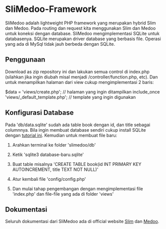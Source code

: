 # SliMedoo-Framework

SliMedoo adalah lightweight PHP framework yang merupakan hybrid Slim dan Medoo. Pada routing dan request kita menggunakan Slim dan Medoo untuk koneksi dengan database. SliMedoo mengimplementasi SQLite untuk databasenya. SQLite merupakan driver database yang berbasis file. Operasi yang ada di MySql tidak jauh berbeda dengan SQLite.


## Penggunaan
Download as zip repository ini dan lakukan semua control di index.php (silahkan jika ingin diubah misal menjadi /controller/function.php, etc). Dan untuk menampilkan halaman dari view cukup mengimplementasi 2 baris:

$data = 'views/create.php';                   // halaman yang ingin ditampilkan
include_once 'views/_default_template.php';   // template yang ingin digunakan


## Konfigurasi Database
Pada 'db/data.sqlite' sudah ada table book dengan id, dan title sebagai columnnya. Bila ingin membuat database sendiri cukup install SQLite dengan [tutorial ini](http://www.tutorialspoint.com/sqlite/sqlite_installation.htm). Kemudian untuk membuat file baru:

1. Arahkan terminal ke folder 'slimedoo/db'

2. Ketik 'sqlite3 database-baru.sqlite'

3. Buat table misalnya 'CREATE TABLE book(id INT PRIMARY KEY AUTOINCREMENT, title TEXT NOT NULL)'

4. Atur kembali file 'config/config.php'

5. Dan mulai tahap pengembangan dengan mengimplementasi file 'index.php' dan file-file yang ada di folder 'views'


## Dokumentasi
Seluruh dokumentasi dari SliMedoo ada di official website [Slim](docs.slimframework.com) dan [Medoo](medoo.in).
